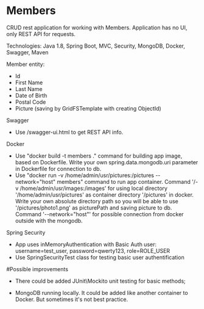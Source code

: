 # Members
CRUD rest application for working with Members. Application has no UI, only REST API for requests.

Technologies: Java 1.8, Spring Boot, MVC, Security, MongoDB, Docker, Swagger, Maven

Member entity:
- Id
- First Name
- Last Name
- Date of Birth
- Postal Code
- Picture (saving by GridFSTemplate with creating ObjectId)

Swagger
* Use /swagger-ui.html to get REST API info.

Docker
* Use "docker build -t members ." command for building app image, based on Dockerfile. Write your own spring.data.mongodb.uri parameter in Dockerfile for connection to db.
* Use "docker run -v /home/admin/usr/pictures:/pictures --network="host" members" command to run app container.
Command '/-v /home/admin/usr/images:/images' for using local directory '/home/admin/usr/pictures' as container directory '/pictures' in docker. Write your own absolute directory path so you will be able to use '/pictures/photo1.png' as picturePath and saving picture to db.
Command '--network="host"' for possible connection from docker outside with the mongodb.

Spring Security
* App uses inMemoryAuthentication with Basic Auth user: username=test_user, password=qwerty123, role=ROLE_USER
* Use SpringSecurityTest class for testing basic user authentification

#Possible improvements
* There could be added JUnit\Mockito unit testing for basic methods;

* MongoDB running locally. It could be added like another container to Docker. But sometimes it's not best practice.


